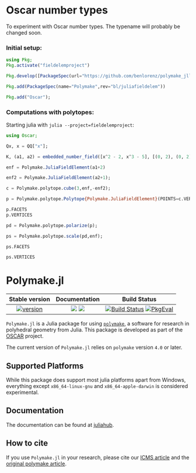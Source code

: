 # Oscar number types

To experiment with Oscar number types. The typename will probably be changed soon.

### Initial setup:

```julia
using Pkg;
Pkg.activate("fieldelemproject")

Pkg.develop([PackageSpec(url="https://github.com/benlorenz/polymake_jll.jl"),PackageSpec(url="https://github.com/benlorenz/libpolymake_julia_jll.jl")]);

Pkg.add(PackageSpec(name="Polymake",rev="bl/juliafieldelem"))

Pkg.add("Oscar");
```

### Computations with polytopes:

Starting julia with `julia --project=fieldelemproject`:
```julia
using Oscar;

Qx, x = QQ["x"];

K, (a1, a2) = embedded_number_field([x^2 - 2, x^3 - 5], [(0, 2), (0, 2)]);

enf = Polymake.JuliaFieldElement(a1+2)

enf2 = Polymake.JuliaFieldElement(a2+1);

c = Polymake.polytope.cube(3,enf,-enf2);

p = Polymake.polytope.Polytope{Polymake.JuliaFieldElement}(POINTS=c.VERTICES);

p.FACETS
p.VERTICES

pd = Polymake.polytope.polarize(p);

ps = Polymake.polytope.scale(pd,enf);

ps.FACETS

ps.VERTICES

```

# Polymake.jl


| **Stable version**    | **Documentation**   | **Build Status**    |
|:--------------:|:-------------------:|:-------------------:|
| [![version][ver-img]][ver-url] | [![][docs-stable-img]][docs-stable-url] [![][docs-dev-img]][docs-dev-url] | [![Build Status][ga-img]][ga-url] [![PkgEval][pkgeval-img]][pkgeval-url]  |

`Polymake.jl` is a Julia package for using [`polymake`](https://polymake.org/doku.php), a software for research in polyhedral geometry from Julia.
This package is developed as part of the [OSCAR](https://www.oscar-system.org) project.

The current version of `Polymake.jl` relies on `polymake` version `4.0` or later.

## Supported Platforms

While this package does support most julia platforms apart from Windows, everything except `x86_64-linux-gnu` and `x86_64-apple-darwin` is considered experimental.

## Documentation
The documentation can be found at [juliahub](https://juliahub.com/docs/Polymake/).

## How to cite
If you use `Polymake.jl` in your research, please cite our [ICMS article](https://link.springer.com/chapter/10.1007/978-3-030-52200-1_37) and the [original polymake article](https://link.springer.com/chapter/10.1007/978-3-0348-8438-9_2).


[docs-dev-img]: https://img.shields.io/badge/docs-dev-blue.svg
[docs-dev-url]: https://oscar-system.github.io/Polymake.jl/dev/

[docs-stable-img]: https://img.shields.io/badge/docs-stable-blue.svg
[docs-stable-url]: https://oscar-system.github.io/Polymake.jl/stable/

[ga-img]: https://github.com/oscar-system/Polymake.jl/workflows/Run%20tests/badge.svg
[ga-url]: https://github.com/oscar-system/Polymake.jl/actions?query=workflow%3A%22Run+tests%22+branch%3Amaster

[pkgeval-img]: https://juliaci.github.io/NanosoldierReports/pkgeval_badges/P/Polymake.svg
[pkgeval-url]: https://juliaci.github.io/NanosoldierReports/pkgeval_badges/P/Polymake.html

[ver-img]: https://img.shields.io/github/v/release/oscar-system/Polymake.jl
[ver-url]: https://github.com/oscar-system/Polymake.jl/releases/latest
